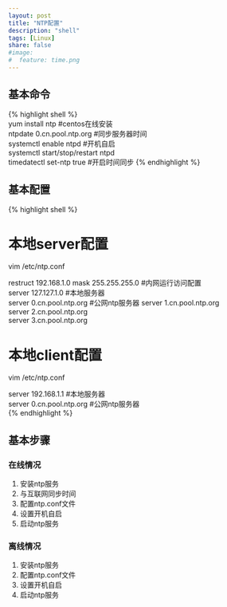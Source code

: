```yaml
---
layout: post
title: "NTP配置"
description: "shell"
tags: [Linux]
share: false
#image:
#  feature: time.png
---
```


## 基本命令  
{% highlight shell %}  
yum install ntp #centos在线安装  
ntpdate 0.cn.pool.ntp.org #同步服务器时间  
systemctl enable ntpd #开机自启  
systemctl start/stop/restart ntpd  
timedatectl set-ntp true #开启时间同步
{% endhighlight %}  
## 基本配置  
{% highlight shell %}   
# 本地server配置
vim /etc/ntp.conf  
  
restruct 192.168.1.0 mask 255.255.255.0 #内网运行访问配置  
server 127.127.1.0 #本地服务器  
server 0.cn.pool.ntp.org  #公网ntp服务器
server 1.cn.pool.ntp.org  
server 2.cn.pool.ntp.org  
server 3.cn.pool.ntp.org  
  
# 本地client配置
vim /etc/ntp.conf  
  
server 192.168.1.1 #本地服务器  
server 0.cn.pool.ntp.org  #公网ntp服务器  
{% endhighlight %}  
## 基本步骤  
### 在线情况
1. 安装ntp服务  
2. 与互联网同步时间  
3. 配置ntp.conf文件  
4. 设置开机自启
5. 启动ntp服务  
  
### 离线情况  
1. 安装ntp服务  
2. 配置ntp.conf文件  
3. 设置开机自启  
4. 启动ntp服务  